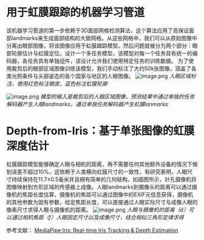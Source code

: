 # 用于虹膜跟踪的机器学习管道
该机器学习管道的第一步依赖于3D面部网格检测算法，这个算法应用了高保证面部landmarks来生成面部结构的大致网格。从这些网格中，我们可以从原始图像中分离出眼部图像，将该图像应用于虹膜跟踪模型。然后问题就被分为两个部分：眼部轮廓估计与虹膜定位。设计一个多任务模型，该模型对每一个任务具有统一的编码器，各任务具有单独组件，该设计允许我们使用特定任务的训练数据。
为了使用裁剪后的眼部区域图像训练该模型，我们手动标注了大约50k张图像，涵盖了各类光照条件与头部姿态的各个国家与地区的人眼图像。
![image.png](https://cdn.nlark.com/yuque/0/2022/png/22656197/1642668384360-8a6fe769-40fa-4e5d-9aff-24b745b1b730.png)
_人眼区域标注，使用红色标注眼皮，蓝色标注虹膜轮廓_


![image.png](https://cdn.nlark.com/yuque/0/2022/png/22656197/1642668738446-fe062743-fb5e-460c-ba8c-fa5f55f07f24.png)
_模型的输入是裁剪后的人眼区域图像，预测结果中通过单独的任务解码器产生人眼landmarks，通过单独任务解码器产生虹膜lanmarks_
​

# **Depth-from-Iris：基于单张图像的虹膜深度估计**
虹膜跟踪模型能够确定人眼与相机的距离，再不需要任何其他额外设备的情况下做到误差不超过10%。这依赖于人类横向虹膜尺寸的一致性，有研究表明，人眼尺寸持续保持在11.7±0.5毫米并且拥有简单的几何结构。如插图所示，针孔摄像机将图像映射到方形区域的传感器上成像。人眼landmarks到摄像头的距离可以通过摄像机的焦距长度估算，摄像机的焦距可以通过图像中的EXIF元信息获得，摄像机的其他参数为固有参数，给定焦距长度，可以直接通过人眼实际尺寸与成像人眼的像素尺寸求得人眼与摄像机的距离。
![image.png](https://cdn.nlark.com/yuque/0/2022/png/22656197/1642670302555-4ba91b40-b841-4312-b0cd-43a647eea45e.png)
_人眼与摄像机的距离（d）可以通过相机焦距（f）人眼固定尺寸以及成像尺寸，结合相似三角形定律求得_
​





参考文献：
[MediaPipe Iris: Real-time Iris Tracking & Depth Estimation](https://ai.googleblog.com/2020/08/mediapipe-iris-real-time-iris-tracking.html)
